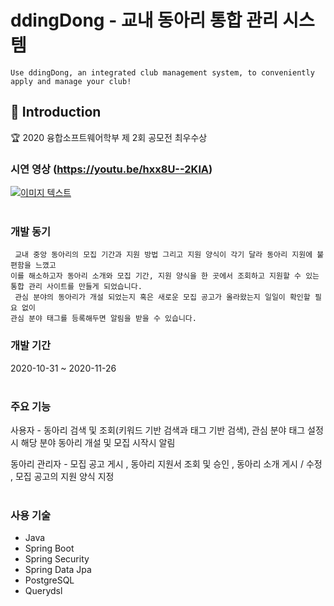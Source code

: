 # ddingDong - 교내 동아리 통합 관리 시스템
    Use ddingDong, an integrated club management system, to conveniently apply and manage your club!

:notebook_with_decorative_cover: Introduction
- 
:trophy: 2020 융합소프트웨어학부 제 2회 공모전 최우수상  

### 시연 영상 (https://youtu.be/hxx8U--2KlA)
[![이미지 텍스트](https://user-images.githubusercontent.com/62657545/101877195-fa174f00-3bd0-11eb-976b-d793af829eb7.png)](https://youtu.be/hxx8U--2KlA)
</br>
</br>

### 개발 동기
     교내 중앙 동아리의 모집 기간과 지원 방법 그리고 지원 양식이 각기 달라 동아리 지원에 불편함을 느꼈고  
    이를 해소하고자 동아리 소개와 모집 기간, 지원 양식을 한 곳에서 조회하고 지원할 수 있는 통합 관리 사이트를 만들게 되었습니다.  
     관심 분야의 동아리가 개설 되었는지 혹은 새로운 모집 공고가 올라왔는지 일일이 확인할 필요 없이
    관심 분야 태그를 등록해두면 알림을 받을 수 있습니다.  


### 개발 기간
2020-10-31 ~ 2020-11-26
</br>
</br>  
  
  

### 주요 기능
사용자 - 동아리 검색 및 조회(키워드 기반 검색과 태그 기반 검색), 관심 분야 태그 설정 시 해당 분야 동아리 개설 및 모집 시작시 알림
  
동아리 관리자 - 모집 공고 게시 , 동아리 지원서 조회 및 승인 , 동아리 소개 게시 / 수정 , 모집 공고의 지원 양식 지정
</br> 
</br>  
### 사용 기술
* Java
* Spring Boot
* Spring Security
* Spring Data Jpa
* PostgreSQL
* Querydsl


